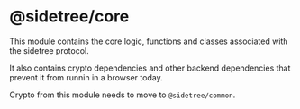 # @sidetree/core

This module contains the core logic, functions and classes associated with the sidetree protocol.

It also contains crypto dependencies and other backend dependencies that prevent it from runnin in a browser today.

Crypto from this module needs to move to `@sidetree/common`.
